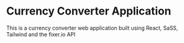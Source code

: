 # Currency Converter Application

This is a currency converter web application built using React, SaSS, Tailwind and the fixer.io API